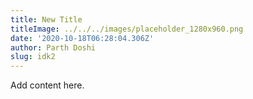 ```yaml
---
title: New Title
titleImage: ../../../images/placeholder_1280x960.png
date: '2020-10-18T06:28:04.306Z'
author: Parth Doshi
slug: idk2
---
```

Add content here.